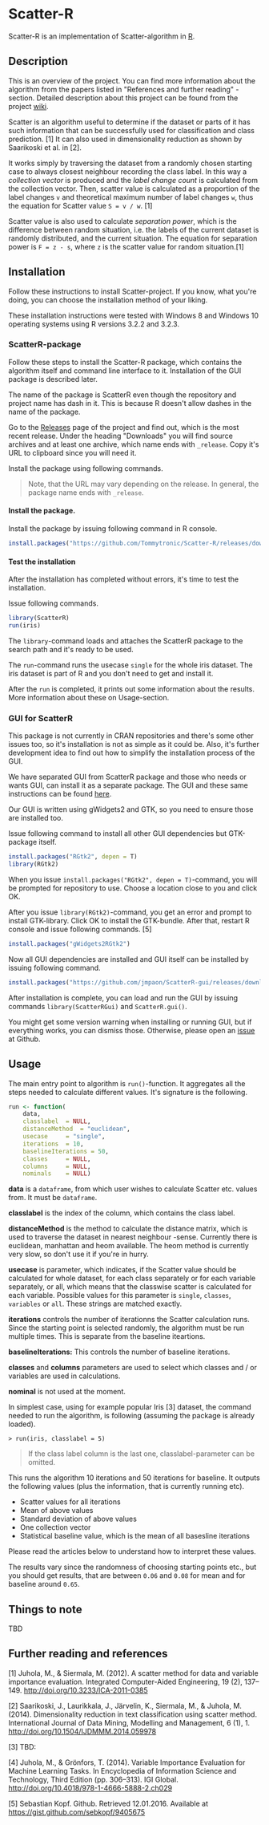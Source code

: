 # Scatter-R

Scatter-R is an implementation of Scatter-algorithm in [R](https://r-project.org).

## Description

This is an overview of the project. You can find more information about the algorithm from the papers listed in "References and further reading" -section. Detailed description about this project can be found from the project [wiki](https://github.com/Tommytronic/Scatter-R/wiki).

Scatter is an algorithm useful to determine if the dataset or parts of it has such information that can be successfully used for classification and class prediction. [1] It can also used in dimensionality reduction as shown by Saarikoski et al. in [2].

It works simply by traversing the dataset from a randomly chosen starting case to always closest neighbour recording the class label. In this way a *collection vector* is produced and the *label change count* is calculated from the collection vector. Then, scatter value is calculated as a proportion of the label changes `v` and theoretical maximum number of label changes `w`, thus the equation for Scatter value `S = v / w`. [1]

Scatter value is also used to calculate *separation power*, which is the difference between random situation, i.e. the labels of the current dataset is randomly distributed, and the current situation. The equation for separation power is `F = z - s`, where `z` is the scatter value for random situation.[1]

## Installation

Follow these instructions to install Scatter-project. If you know, what you're doing, you can choose the installation method of your liking.

These installation instructions were tested with Windows 8 and Windows 10 operating systems using R versions 3.2.2 and 3.2.3.

### ScatterR-package

Follow these steps to install the Scatter-R package, which contains the algorithm itself and command line interface to it. Installation of the GUI package is described later.

The name of the package is ScatterR even though the repository and project name has dash in it. This is because R doesn't allow dashes in the name of the package.

Go to the [Releases](https://github.com/Tommytronic/Scatter-R/releases) page of the project and find out, which is the most recent release. Under the heading "Downloads" you will find source archives and at least one archive, which name ends with `_release`. Copy it's URL to clipboard since you will need it.

Install the package using following commands.

> Note, that the URL may vary depending on the release. In general, the package name ends with `_release`.

#### Install the package.

Install the package by issuing following command in R console.

```R
install.packages("https://github.com/Tommytronic/Scatter-R/releases/download/v1.1/ScatterR_1.1_release.tar.gz", repos = NULL, method = "libcurl")
```

#### Test the installation

After the installation has completed without errors, it's time to test the installation.

Issue following commands.

```R
library(ScatterR)
run(iris)
```

The `library`-command loads and attaches the ScatterR package to the search path and it's ready to be used.

The `run`-command runs the usecase `single` for the whole iris dataset. The iris dataset is part of R and you don't need to get and install it.

After the `run` is completed, it prints out some information about the results. More information about these on Usage-section.

### GUI for ScatterR

This package is not currently in CRAN repositories and there's some other issues too, so it's installation is not as simple as it could be. Also, it's further development idea to find out how to simplify the installation process of the GUI.

We have separated GUI from ScatterR package and those who needs or wants GUI, can install it as a separate package. The GUI and these same instructions can be found [here](https://github.com/jmpaon/scatterr-gui).

Our GUI is written using gWidgets2 and GTK, so you need to ensure those are installed too.

Issue following command to install all other GUI dependencies but GTK-package itself.

```R
install.packages("RGtk2", depen = T)
library(RGtk2)
```

When you issue `install.packages("RGtk2", depen = T)`-command, you will be prompted for repository to use. Choose a location close to you and click OK.

After you issue `library(RGtk2)`-command, you get an error and prompt to install GTK-library. Click OK to install the GTK-bundle. After that, restart R console and issue following commands. [5]

```R
install.packages("gWidgets2RGtk2")
```

Now all GUI dependencies are installed and GUI itself can be installed by issuing following command.

```R
install.packages("https://github.com/jmpaon/ScatterR-gui/releases/download/v1.1/ScatterRGui_1.1_release.tar.gz", repos = NULL, method = "libcurl")
```

After installation is complete, you can load and run the GUI by issuing commands `library(ScatterRGui)` and `ScatterR.gui()`.

You might get some version warning when installing or running GUI, but if everything works, you can dismiss those. Otherwise, please open an [issue](https://github.com/jmpaon/ScatterR-gui/issues) at Github.

## Usage

The main entry point to algorithm is `run()`-function. It aggregates all the steps needed to calculate different values. It's signature is the following.

```R
run <- function(
    data,
    classlabel  = NULL,
    distanceMethod  = "euclidean",
    usecase     = "single",
    iterations  = 10,
    baselineIterations = 50,
    classes     = NULL,
    columns     = NULL,
    nominals    = NULL)
```

**data** is a `dataframe`, from which user wishes to calculate Scatter etc. values from. It must be `dataframe`.

**classlabel** is the index of the column, which contains the class label.

**distanceMethod** is the method to calculate the distance matrix, which is used to traverse the dataset in nearest neighbour -sense. Currently there is euclidean, manhattan and heom available. The heom method is currently very slow, so don't use it if you're in hurry.

**usecase** is parameter, which indicates, if the Scatter value should be calculated for whole dataset, for each class separately or for each variable separately, or all, which means that the classwise scatter is calculated for each variable. Possible values for this parameter is `single`, `classes`, `variables` or `all`. These strings are matched exactly.

**iterations** controls the number of iterationns the Scatter calculation runs. Since the starting point is selected randomly, the algorithm must be run multiple times. This is separate from the baseline iteartions.

**baselineIterations:** This controls the number of baseline iterations.

**classes** and **columns** parameters are used to select which classes and / or variables are used in calculations.

**nominal** is not used at the moment.

In simplest case, using for example popular Iris [3] dataset, the command needed to run the algorithm, is following (assuming the package is already loaded).

```
> run(iris, classlabel = 5)
```

> If the class label column is the last one, classlabel-parameter can be omitted.

This runs the algorithm 10 iterations and 50 iterations for baseline. It outputs the following values (plus the information, that is currently running etc).

- Scatter values for all iterations
- Mean of above values
- Standard deviation of above values
- One collection vector
- Statistical baseline value, which is the mean of all basesline iterations

Please read the articles below to understand how to interpret these values.

The results vary since the randomness of choosing starting points etc., but you should get results, that are between `0.06` and `0.08` for mean and for baseline around `0.65`.

## Things to note

TBD

## Further reading and references

[1] Juhola, M., & Siermala, M. (2012). A scatter method for data and variable importance evaluation. Integrated Computer-Aided Engineering, 19 (2), 137–149. http://doi.org/10.3233/ICA-2011-0385

[2] Saarikoski, J., Laurikkala, J., Järvelin, K., Siermala, M., & Juhola, M. (2014). Dimensionality reduction in text classification using scatter method. International Journal of Data Mining, Modelling and Management, 6 (1), 1. http://doi.org/10.1504/IJDMMM.2014.059978

[3] TBD:

[4] Juhola, M., & Grönfors, T. (2014). Variable Importance Evaluation for Machine Learning Tasks. In Encyclopedia of Information Science and Technology, Third Edition (pp. 306–313). IGI Global. http://doi.org/10.4018/978-1-4666-5888-2.ch029

[5] Sebastian Kopf. Github. Retrieved 12.01.2016. Available at https://gist.github.com/sebkopf/9405675
